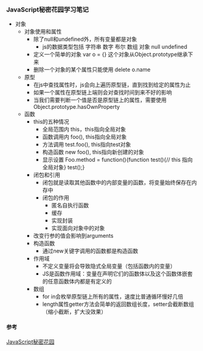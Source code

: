 ### JavaScript秘密花园学习笔记

+ 对象
	+ 对象使用和属性
		+ 除了null和undefined外，所有变量都是对象
			+ js的数据类型包括 字符串 数字 布尔 数组 对象 null undefined
		+ 定义一个简单的对象 var o = {}  这个对象从Object.prototype继承下来
		+ 删除一个对象的某个属性只能使用 delete o.name
	+ 原型
		+ 在js中查找属性时，js会向上遍历原型链，直到找到给定的属性为止
		+ 如果一个属性在原型链上端则会对查找时间到来不好的影响
		+ 当我们需要判断一个值是否是原型链上的属性，需要使用Object.prototype.hasOwnProperty
	+ 函数
		+ this的五种情况
			+ 全局范围内 this，this指向全局对象
			+ 函数调用内 foo(), this指向全局对象
			+ 方法调用 test.foo(), this指向test对象
			+ 构造函数 new foo(), this指向新创建的对象
			+ 显示设置 Foo.method = function(){function test(){// this 指向全局对象} test();}
		+ 闭包和引用
			+ 闭包就是读取其他函数中的内部变量的函数，将变量始终保存在内存中
			+ 闭包的作用
				+ 匿名自执行函数
				+ 缓存
				+ 实现封装
				+ 实现面向对象中的对象
		+ 改变行参的值会影响到arguments
		+ 构造函数
			+ 通过new关键字调用的函数都是构造函数
		+ 作用域
			+ 不定义变量将会导致隐式全局变量（包括函数内的变量）
			+ JS是函数作用域：变量在声明它们的函数体以及这个函数体嵌套的任意函数体内都是有定义的
		+ 数组
			+ for in会枚举原型链上所有的属性，速度比普通循环慢好几倍
			+ length属性getter方法会简单的返回数组长度，setter会截断数组（缩小截断，扩大没效果）




#### 参考
[JavaScript秘密花园](http://bonsaiden.github.io/JavaScript-Garden/zh/#object)